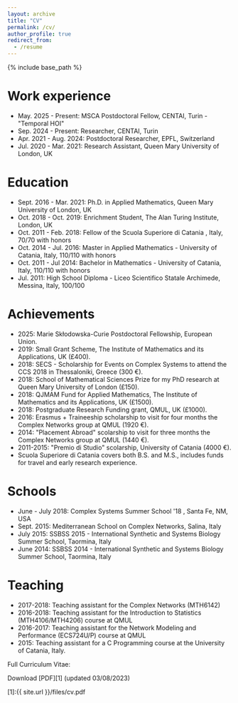 ```yaml
---
layout: archive
title: "CV"
permalink: /cv/
author_profile: true
redirect_from:
  - /resume
---
```


{% include base_path %}

Work experience
======
* May. 2025 - Present: MSCA Postdoctoral Fellow, CENTAI, Turin - "Temporal HOI"
* Sep. 2024 - Present: Researcher, CENTAI, Turin
* Apr. 2021 - Aug. 2024: Postdoctoral Researcher, EPFL, Switzerland
* Jul. 2020 - Mar. 2021: Research Assistant, Queen Mary University of London, UK

Education
======
* Sept. 2016 - Mar. 2021: Ph.D. in Applied Mathematics, Queen Mary University of London, UK
* Oct. 2018 - Oct. 2019: Enrichment Student, The Alan Turing Institute, London, UK
* Oct. 2011 - Feb. 2018: Fellow of the Scuola Superiore di Catania , Italy, 70/70 with honors
* Oct. 2014 - Jul. 2016: Master in Applied Mathematics - University of Catania, Italy, 110/110 with honors
* Oct. 2011 - Jul 2014: Bachelor in Mathematics - University of Catania, Italy, 110/110 with honors
* Jul. 2011: High School Diploma - Liceo Scientifico Statale Archimede, Messina, Italy, 100/100


Achievements
======
* 2025: Marie Skłodowska-Curie Postdoctoral Fellowship, European Union.
* 2019: Small Grant Scheme, The Institute of Mathematics and its Applications, UK (£400).
* 2018: SECS - Scholarship for Events on Complex Systems to attend the CCS 2018 in Thessaloniki, Greece (300 €).
* 2018: School of Mathematical Sciences Prize for my PhD research at Queen Mary University of London (£150).
* 2018: QJMAM Fund for Applied Mathematics, The Institute of Mathematics and its Applications, UK (£1500).
* 2018: Postgraduate Research Funding grant, QMUL, UK (£1000).
* 2016: Erasmus + Traineeship scholarship to visit for four months the Complex Networks group at QMUL (1920 €).
* 2014: "Placement Abroad" scolarship to visit for three months the Complex Networks group at QMUL (1440 €).
* 2011-2015: "Premio di Studio" scolarship, University of Catania (4000 €).
* Scuola Superiore di Catania covers both B.S. and M.S., includes funds for travel and early research experience. 

Schools
======
* June - July 2018: Complex Systems Summer School '18 , Santa Fe, NM, USA
* Sept. 2015: Mediterranean School on Complex Networks, Salina, Italy
* July 2015: SSBSS 2015 - International Synthetic and Systems Biology Summer School, Taormina, Italy
* June 2014: SSBSS 2014 - International Synthetic and Systems Biology Summer School, Taormina, Italy 

Teaching
======
* 2017-2018: Teaching assistant for the Complex Networks (MTH6142) 
* 2016-2018: Teaching assistant for the Introduction to Statistics (MTH4106/MTH4206) course at QMUL
* 2016-2017: Teaching assistant for the Network Modeling and Performance (ECS724U/P) course at QMUL
* 2015: Teaching assistant for a C Programming course at the University of Catania, Italy.


Full Curriculum Vitae:

Download [PDF][1] (updated 03/08/2023) 

[1]:{{ site.url }}/files/cv.pdf

<!-- Publications
======
  <ul>{% for post in site.publications %}
    {% include archive-single-cv.html %}
  {% endfor %}</ul>
  
Talks
======
  <ul>{% for post in site.talks %}
    {% include archive-single-talk-cv.html %}
  {% endfor %}</ul>
  
Teaching
======
  <ul>{% for post in site.teaching %}
    {% include archive-single-cv.html %}
  {% endfor %}</ul>
  
Service and leadership
======
* Currently signed in to 43 different slack teams -->
